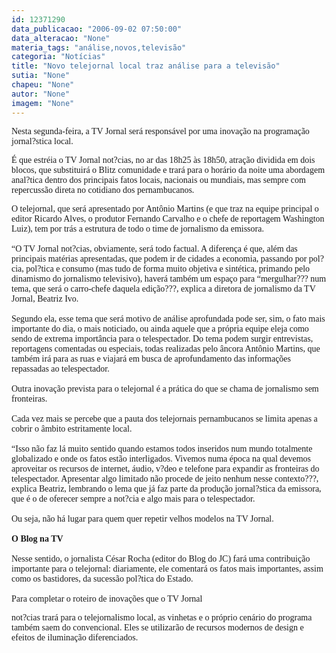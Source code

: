 ```yaml
---
id: 12371290
data_publicacao: "2006-09-02 07:50:00"
data_alteracao: "None"
materia_tags: "análise,novos,televisão"
categoria: "Notícias"
title: "Novo telejornal local traz análise para a televisão"
sutia: "None"
chapeu: "None"
autor: "None"
imagem: "None"
---
```

<p><P><FONT face=Verdana>Nesta segunda-feira, a TV Jornal será responsável por uma inovação na programação jornal?stica local. </FONT></P></p>
<p><P><FONT face=Verdana>É que estréia o TV Jornal not?cias, no ar das 18h25 às 18h50, atração dividida em dois blocos, que substituirá o Blitz comunidade e trará para o horário da noite uma abordagem anal?tica dentro dos principais fatos locais, nacionais ou mundiais, mas sempre com repercussão direta no cotidiano dos pernambucanos. </FONT></P></p>
<p><P><FONT face=Verdana>O telejornal, que será apresentado por Antônio Martins (e que traz na equipe principal o editor Ricardo Alves, o produtor Fernando Carvalho e o chefe de reportagem Washington Luiz), tem por trás a estrutura de todo o time de jornalismo da emissora.<BR></FONT><FONT face=Verdana><BR>“O TV Jornal not?cias, obviamente, será todo factual. A diferença é que, além das principais matérias apresentadas, que podem ir de cidades a economia, passando por pol?cia, pol?tica e consumo (mas tudo de forma muito objetiva e sintética, primando pelo dinamismo do jornalismo televisivo), haverá também um espaço para “mergulhar??? num tema, que será o carro-chefe daquela edição???, explica a diretora de jornalismo da TV Jornal, Beatriz Ivo.<BR><BR>Segundo ela, esse tema que será motivo de análise aprofundada pode ser, sim, o fato mais importante do dia, o mais noticiado, ou ainda aquele que a própria equipe eleja como sendo de extrema importância para o telespectador. Do tema podem surgir entrevistas, reportagens comentadas ou especiais, todas realizadas pelo âncora Antônio Martins, que também irá para as ruas e viajará em busca de aprofundamento das informações repassadas ao telespectador. <BR><BR>Outra inovação prevista para o telejornal é a prática do que se chama de jornalismo sem fronteiras.<BR> <BR>Cada vez mais se percebe que a pauta dos telejornais pernambucanos se limita apenas a cobrir o âmbito estritamente local. <BR></FONT><FONT face=Verdana><BR>“Isso não faz lá muito sentido quando estamos todos inseridos num mundo totalmente globalizado e onde os fatos estão interligados. Vivemos numa época na qual devemos aproveitar os recursos de internet, áudio, v?deo e telefone para expandir as fronteiras do telespectador. Apresentar algo limitado não procede de jeito nenhum nesse contexto???, explica Beatriz, lembrando o lema que já faz parte da produção jornal?stica da emissora, que é o de oferecer sempre a not?cia e algo mais para o telespectador. <BR><BR>Ou seja, não há lugar para quem quer repetir velhos modelos na TV Jornal.<BR><BR><STRONG>O Blog na TV<BR></STRONG><BR>Nesse sentido, o jornalista César Rocha (editor do Blog do JC) fará uma contribuição importante para o telejornal: diariamente, ele comentará os fatos mais importantes, assim como os bastidores, da sucessão pol?tica do Estado.<BR><BR>Para completar o roteiro de inovações que o TV Jornal</p>
<p> not?cias trará para o telejornalismo local, as vinhetas e o próprio cenário do programa também saem do convencional. Eles se utilizarão de recursos modernos de design e efeitos de iluminação diferenciados. <BR></P></FONT> </p>
